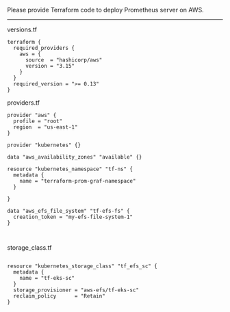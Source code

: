 


Please provide Terraform code to deploy Prometheus server on AWS.

----------------------------------------------------------------------------------




versions.tf

```
terraform {
  required_providers {
    aws = {
      source  = "hashicorp/aws"
      version = "3.15"
    }
  }
  required_version = ">= 0.13"
}

```

providers.tf

```
provider "aws" {
  profile = "root"
  region  = "us-east-1"
}

provider "kubernetes" {}

data "aws_availability_zones" "available" {}

resource "kubernetes_namespace" "tf-ns" {
  metadata {
    name = "terraform-prom-graf-namespace"
  }
  
}

data "aws_efs_file_system" "tf-efs-fs" {
  creation_token = "my-efs-file-system-1"
}



```



storage_class.tf

```

resource "kubernetes_storage_class" "tf_efs_sc" {
  metadata {
    name = "tf-eks-sc"
  }
  storage_provisioner = "aws-efs/tf-eks-sc"
  reclaim_policy      = "Retain"
}

```
